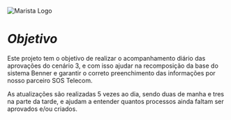 ![Marista Logo](https://e3ba6e8732e83984.cdn.gocache.net/uploads/image/file/900202/regular_c5977ec933c59bf4251ad1010b3b22df.jpg)

# *Objetivo*

Este projeto tem o objetivo de realizar o acompanhamento diário das aprovações do cenário 3, e com isso ajudar na recomposição da base do sistema Benner e garantir o correto preenchimento das informações por nosso parceiro SOS Telecom.

As atualizações são realizadas 5 vezes ao dia, sendo duas de manha e tres na parte da tarde, e ajudam a entender quantos processos ainda faltam ser aprovados e/ou criados.
